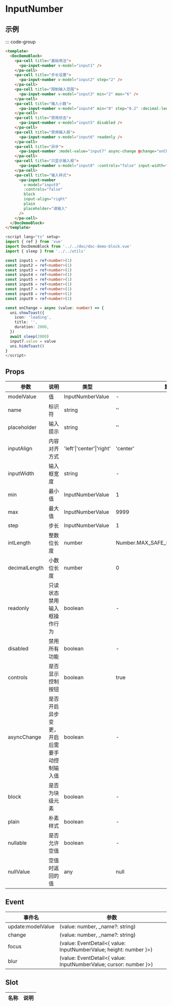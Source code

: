 # InputNumber

## 示例

<!--codes start-->

::: code-group

```html [template]
<template>
  <DocDemoBlock>
    <pa-cell title="基础用法">
      <pa-input-number v-model="input1" />
    </pa-cell>
    <pa-cell title="步长设置">
      <pa-input-number v-model="input2" step="2" />
    </pa-cell>
    <pa-cell title="限制输入范围">
      <pa-input-number v-model="input3" min="2" max="6" />
    </pa-cell>
    <pa-cell title="输入小数">
      <pa-input-number v-model="input4" min="0" step="0.2" :decimal-length="2" />
    </pa-cell>
    <pa-cell title="禁用状态">
      <pa-input-number v-model="input5" disabled />
    </pa-cell>
    <pa-cell title="禁用输入框">
      <pa-input-number v-model="input6" readonly />
    </pa-cell>
    <pa-cell title="异步">
      <pa-input-number :model-value="input7" async-change @change="onChange" />
    </pa-cell>
    <pa-cell title="只显示输入框">
      <pa-input-number v-model="input8" :controls="false" input-width="92px" />
    </pa-cell>
    <pa-cell title="输入样式">
      <pa-input-number
        v-model="input9"
        :controls="false"
        block
        input-align="right"
        plain
        placeholder="请输入"
      />
    </pa-cell>
  </DocDemoBlock>
</template>
```
```ts [script]
<script lang="ts" setup>
import { ref } from 'vue'
import DocDemoBlock from '../../doc/doc-demo-block.vue'
import { sleep } from '../../utils'

const input1 = ref<number>(1)
const input2 = ref<number>(1)
const input3 = ref<number>(1)
const input4 = ref<number>(1)
const input5 = ref<number>(1)
const input6 = ref<number>(1)
const input7 = ref<number>(1)
const input8 = ref<number>(1)
const input9 = ref<number>(1)

const onChange = async (value: number) => {
  uni.showToast({
    icon: 'loading',
    title: '',
    duration: 2000,
  })
  await sleep(2000)
  input7.value = value
  uni.hideToast()
}
</script>
```

<!--codes end-->

## Props

<!--props start-->

| 参数 | 说明 | 类型 | 默认值 |
| --- | ----- | --- | --- |
| modelValue | 值 | InputNumberValue | - |
| name | 标识符 | string |  '' |
| placeholder | 输入提示 | string |  '' |
| inputAlign | 内容对齐方式 | 'left'\|'center'\|'right' |  'center' |
| inputWidth | 输入框宽度 | string | - |
| min | 最小值 | InputNumberValue |  1 |
| max | 最大值 | InputNumberValue |  9999 |
| step | 步长 | InputNumberValue |  1 |
| intLength | 整数位长度 | number |  Number.MAX_SAFE_INTEGER.toString().length |
| decimalLength | 小数位长度 | number |  0 |
| readonly | 只读状态禁用输入框操作行为 | boolean | - |
| disabled | 禁用所有功能 | boolean | - |
| controls | 是否显示控制按钮 | boolean |  true |
| asyncChange | 是否开启异步变更，开启后需要手动控制输入值 | boolean | - |
| block | 是否为块级元素 | boolean | - |
| plain | 朴素样式 | boolean | - |
| nullable | 是否允许空值 | boolean | - |
| nullValue | 空值时返回的值 | any |  null |

<!--props end-->

## Event

<!--event start-->

| 事件名 | 参数 |
| --- | --- |
| update:modelValue | (value: number, _name?: string)  |
| change | (value: number, _name?: string)  |
| focus | (value: EventDetail\<{ value: InputNumberValue; height: number }\>)  |
| blur | (value: EventDetail\<{ value: InputNumberValue; cursor: number }\>)  |

<!--event end-->

## Slot

<!--slot start-->

| 名称 | 说明 |
| --- | --- |


<!--slot end-->

